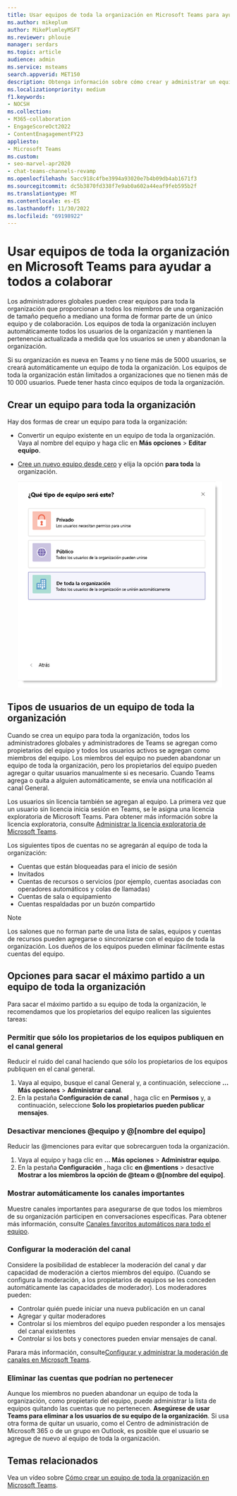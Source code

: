 ```yaml
---
title: Usar equipos de toda la organización en Microsoft Teams para ayudar a todos a colaborar
ms.author: mikeplum
author: MikePlumleyMSFT
ms.reviewer: phlouie
manager: serdars
ms.topic: article
audience: admin
ms.service: msteams
search.appverid: MET150
description: Obtenga información sobre cómo crear y administrar un equipo de toda la organización en Teams para proporcionar una forma para que todos los usuarios de una organización pequeña o mediana puedan colaborar.
ms.localizationpriority: medium
f1.keywords:
- NOCSH
ms.collection:
- M365-collaboration
- EngageScoreOct2022
- ContentEnagagementFY23
appliesto:
- Microsoft Teams
ms.custom:
- seo-marvel-apr2020
- chat-teams-channels-revamp
ms.openlocfilehash: 5acc918c4fbe3994a93020e7b4b09db4ab1671f3
ms.sourcegitcommit: dc5b3870fd338f7e9ab0a602a44eaf9feb595b2f
ms.translationtype: MT
ms.contentlocale: es-ES
ms.lasthandoff: 11/30/2022
ms.locfileid: "69198922"
---
```

# <a name="use-organization-wide-teams-in-microsoft-teams-to-help-everyone-collaborate"></a>Usar equipos de toda la organización en Microsoft Teams para ayudar a todos a colaborar

Los administradores globales pueden crear equipos para toda la organización que proporcionan a todos los miembros de una organización de tamaño pequeño a mediano una forma de formar parte de un único equipo y de colaboración. Los equipos de toda la organización incluyen automáticamente todos los usuarios de la organización y mantienen la pertenencia actualizada a medida que los usuarios se unen y abandonan la organización.

Si su organización es nueva en Teams y no tiene más de 5000 usuarios, se creará automáticamente un equipo de toda la organización. Los equipos de toda la organización están limitados a organizaciones que no tienen más de 10 000 usuarios. Puede tener hasta cinco equipos de toda la organización. 

## <a name="create-an-organization-wide-team"></a>Crear un equipo para toda la organización

Hay dos formas de crear un equipo para toda la organización:

- Convertir un equipo existente en un equipo de toda la organización. Vaya al nombre del equipo y haga clic en **Más opciones** > **Editar equipo**.

- [Cree un nuevo equipo desde cero](https://support.microsoft.com/office/174adf5f-846b-4780-b765-de1a0a737e2b) y elija la opción **para toda** la organización.

    ![Captura de pantalla de la opción de toda la organización para crear un equipo de toda la organización.](media/create-org-wide-team.png "Captura de pantalla de la opción De toda la organización para crear un equipo de toda la organización")

## <a name="types-of-users-in-an-organization-wide-team"></a>Tipos de usuarios de un equipo de toda la organización

Cuando se crea un equipo para toda la organización, todos los administradores globales y administradores de Teams se agregan como propietarios del equipo y todos los usuarios activos se agregan como miembros del equipo. Los miembros del equipo no pueden abandonar un equipo de toda la organización, pero los propietarios del equipo pueden agregar o quitar usuarios manualmente si es necesario. Cuando Teams agrega o quita a alguien automáticamente, se envía una notificación al canal General.

Los usuarios sin licencia también se agregan al equipo. La primera vez que un usuario sin licencia inicia sesión en Teams, se le asigna una licencia exploratoria de Microsoft Teams. Para obtener más información sobre la licencia exploratoria, consulte [Administrar la licencia exploratoria de Microsoft Teams](teams-exploratory.md).

Los siguientes tipos de cuentas no se agregarán al equipo de toda la organización:

- Cuentas que están bloqueadas para el inicio de sesión
- Invitados
- Cuentas de recursos o servicios (por ejemplo, cuentas asociadas con operadores automáticos y colas de llamadas)
- Cuentas de sala o equipamiento
- Cuentas respaldadas por un buzón compartido

> [!NOTE]
> Los salones que no forman parte de una lista de salas, equipos y cuentas de recursos pueden agregarse o sincronizarse con el equipo de toda la organización. Los dueños de los equipos pueden eliminar fácilmente estas cuentas del equipo.

## <a name="options-to-get-the-most-out-of-an-organization-wide-team"></a>Opciones para sacar el máximo partido a un equipo de toda la organización

Para sacar el máximo partido a su equipo de toda la organización, le recomendamos que los propietarios del equipo realicen las siguientes tareas:

### <a name="allow-only-team-owners-to-post-to-the-general-channel"></a>Permitir que sólo los propietarios de los equipos publiquen en el canal general

Reducir el ruido del canal haciendo que sólo los propietarios de los equipos publiquen en el canal general.

1. Vaya al equipo, busque el canal General y, a continuación, seleccione **... Más opciones** > **Administrar canal**.
2. En la pestaña **Configuración de canal** , haga clic en **Permisos** y, a continuación, seleccione **Solo los propietarios pueden publicar mensajes**.

### <a name="turn-off-team-and-team-name-mentions"></a>Desactivar menciones @equipo y @[nombre del equipo]

Reducir las @menciones para evitar que sobrecarguen toda la organización.

1. Vaya al equipo y haga clic en **... Más opciones** \> **Administrar equipo**.
2. En la pestaña **Configuración** , haga clic **en @mentions** \> desactive **Mostrar a los miembros la opción de @team o @[nombre del equipo]**.

### <a name="automatically-show-important-channels"></a>Mostrar automáticamente los canales importantes

Muestre canales importantes para asegurarse de que todos los miembros de su organización participen en conversaciones específicas. Para obtener más información, consulte [Canales favoritos automáticos para todo el equipo](https://support.office.com/article/auto-favorite-channels-for-the-whole-team-a948272c-5aa5-429c-863c-4e1e1cd6b0f6).

### <a name="set-up-channel-moderation"></a>Configurar la moderación del canal

Considere la posibilidad de establecer la moderación del canal y dar capacidad de moderación a ciertos miembros del equipo. (Cuando se configura la moderación, a los propietarios de equipos se les conceden automáticamente las capacidades de moderador). Los moderadores pueden:

- Controlar quién puede iniciar una nueva publicación en un canal
- Agregar y quitar moderadores
- Controlar si los miembros del equipo pueden responder a los mensajes del canal existentes
- Controlar si los bots y conectores pueden enviar mensajes de canal.

Parara más información, consulte[Configurar y administrar la moderación de canales en Microsoft Teams](manage-channel-moderation-in-teams.md).

### <a name="remove-accounts-that-might-not-belong"></a>Eliminar las cuentas que podrían no pertenecer

Aunque los miembros no pueden abandonar un equipo de toda la organización, como propietario del equipo, puede administrar la lista de equipos quitando las cuentas que no pertenecen. **Asegúrese de usar Teams para eliminar a los usuarios de su equipo de la organización**. Si usa otra forma de quitar un usuario, como el Centro de administración de Microsoft 365 o de un grupo en Outlook, es posible que el usuario se agregue de nuevo al equipo de toda la organización.

## <a name="related-topics"></a>Temas relacionados

Vea un vídeo sobre [Cómo crear un equipo de toda la organización en Microsoft Teams](https://www.youtube.com/watch?v=x3qGlwwCz_w).

